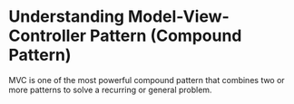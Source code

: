 # Understanding Model-View-Controller Pattern (Compound Pattern)

MVC is one of the most powerful compound pattern that combines two or more patterns to solve a recurring or general problem.

